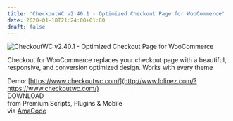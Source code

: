```yaml
---
title: 'CheckoutWC v2.40.1 - Optimized Checkout Page for WooCommerce'
date: 2020-01-18T21:24:00+01:00
draft: false
---
```


![CheckoutWC v2.40.1 - Optimized Checkout Page for WooCommerce](http://www.codelist.cc/uploads/posts/2020-01/1579369361_checkoutwc.jpg "CheckoutWC v2.40.1 - Optimized Checkout Page for WooCommerce")  
  
Checkout for WooCommerce replaces your checkout page with a beautiful, responsive, and conversion optimized design. Works with every theme  
  
Demo: [https://www.checkoutwc.com/](http://www.lolinez.com/?https://www.checkoutwc.com/)  
DOWNLOAD  
from Premium Scripts, Plugins & Mobile  
via [AmaCode](https://amazcode.ooo)
